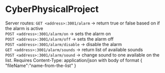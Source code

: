 # CyberPhysicalProject
Server routes:
`GET <address>:3001/alarm` -> return true or false based on if the alarm is active<br>
`POST <address>:3001/alarm/on` -> sets the alarm on<br>
`POST <address>:3001/alarm/off` -> sets the alarm off<br>
`POST <address>:3001/alarm/disable` -> disable the alarm<br>
`GET <address>:3001/alarm/sounds` -> return list of available sounds<br>
`POST <address>:3001/alarm/sound` -> change sound to one available on the list. Requires Content-Type: application/json with body of format { "fileName":"name-from-the-list" }<br>